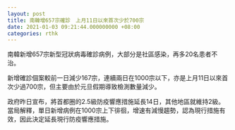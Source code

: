 ```yaml
---
layout: post
title: 南韓增657宗確診　上月11日以來首次少於700宗
date: 2021-01-03 09:21:44.000000000 +08:00
categories: rthk
---
```


南韓新增657宗新型冠狀病毒確診病例，大部分是社區感染，再多20名患者不治。

新增確診個案較前一日減少167宗，連續兩日在1000宗以下，亦是上月11日以來首次少過700宗，但主要由於元旦假期導致檢測數量減少。

政府昨日宣布，將首都圈的2.5級防疫響應措施延長14日，其他地區就維持2級。當局解釋，單日新增病例在1000宗上下徘徊，增速有減慢趨勢，認為現行措施有效，因此決定延長現行防疫響應措施。
